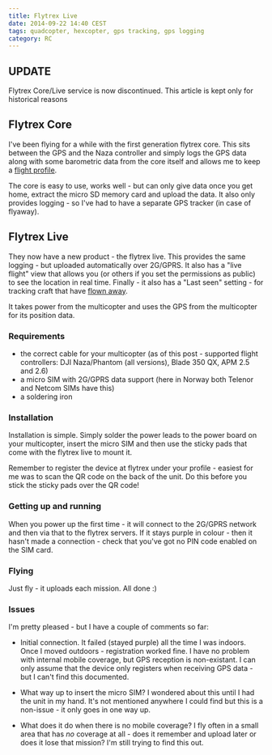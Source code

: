 ```yaml
---
title: Flytrex Live
date: 2014-09-22 14:40 CEST
tags: quadcopter, hexcopter, gps tracking, gps logging
category: RC
---
```


## UPDATE

Flytrex Core/Live service is now discontinued. This article is kept only for historical reasons

## Flytrex Core

I've been flying for a while with the first generation flytrex core.
This sits between the GPS and the Naza controller and simply logs the GPS data along with some barometric data from the
core itself and allows me to keep a [flight profile](http://www.flytrex.com/chrissearle/).

The core is easy to use, works well - but can only give data once you get home, extract the micro SD memory card and upload
the data. It also only provides logging - so I've had to have a separate GPS tracker (in case of flyaway).

## Flytrex Live

They now have a new product - the flytrex live. This provides
the same logging - but uploaded automatically over 2G/GPRS. It also has a "live flight" view that allows you (or others if you
set the permissions as public) to see the location in real time. Finally - it also has a "Last seen" setting - for tracking
craft that have [flown away](http://www.google.com/search?q=dji+flyaway).

It takes power from the multicopter and uses the GPS from the multicopter for its position data.

### Requirements

- the correct cable for your multicopter (as of this post - supported flight controllers: DJI Naza/Phantom (all versions),
  Blade 350 QX, APM 2.5 and 2.6)
- a micro SIM with 2G/GPRS data support (here in Norway both Telenor and Netcom SIMs have this)
- a soldering iron

### Installation

Installation is simple. Simply solder the power leads to the power board on your multicopter, insert the micro SIM and then
use the sticky pads that come with the flytrex live to mount it.

Remember to register the device at flytrex under your profile - easiest for me was to scan the QR code on the back of the unit.
Do this before you stick the sticky pads over the QR code!

### Getting up and running

When you power up the first time - it will connect to the 2G/GPRS network and then via that to the flytrex servers.
If it stays purple in colour - then it hasn't made a connection - check that you've got no PIN code enabled on the SIM card.

### Flying

Just fly - it uploads each mission. All done :)

### Issues

I'm pretty pleased - but I have a couple of comments so far:

- Initial connection. It failed (stayed purple) all the time I was indoors. Once I moved outdoors - registration worked fine.
  I have no problem with internal mobile coverage, but GPS reception is non-existant. I can only assume that the device only registers
  when receiving GPS data - but I can't find this documented.

- What way up to insert the micro SIM? I wondered about this until I had the unit in my hand. It's not mentioned anywhere
  I could find but this is a non-issue - it only goes in one way up.

- What does it do when there is no mobile coverage? I fly often in a small area that has _no_ coverage at all - does it remember
  and upload later or does it lose that mission? I'm still trying to find this out.
